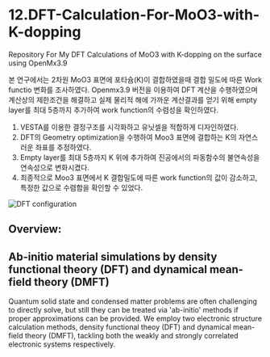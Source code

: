 # 12.DFT-Calculation-For-MoO3-with-K-dopping
Repository For My DFT Calculations of MoO3 with K-dopping on the surface using OpenMx3.9

본 연구에서는 2차원 MoO3 표면에 포타슘(K)이 결합하였을때 결합 밀도에 따른 Work functio 변화를 조사하였다.
Openmx3.9 버전을 이용하여 DFT 계산을 수행하였으며 계산상의 제한조건을 해결하고 실제 물리적 해에 가까운 계산결과를 얻기 위해 empty layer를 최대 5층까지 추가하여
work function의 수렴성을 확인하였다.

1. VESTA를 이용한 결정구조를 시각화하고 유닛셀을 적합하게 디자인하였다.
2. DFT의 Geometry optimization을 수행하여 Moo3 표면에 결합하는 K의 자연스러운 좌표를 추정하였다.
3. Empty layer를 최대 5층까지 K 위에 추가하여 진공에서의 파동함수의 불연속성을 연속성으로 변화시켰다.
4. 최종적으로 Moo3 표면에서 K 결합밀도에 따른 work function의 값이 감소하고, 특정한 값으로 수렴함을 확인할 수 있었다.

![DFT configuration](https://drive.google.com/uc?export=view&id=1ffrWYh_TrJFp0cyS6UgZ7s0-KosRhaku)

## Overview:
## Ab-initio material simulations by **density functional theory (DFT)** and **dynamical mean-field theory (DMFT)** 
Quantum solid state and condensed matter problems are often challenging to directly solve, but still they can be treated via 'ab-initio' methods if proper approximations can be provided. We employ two electronic structure calculation methods, density functional theoy (DFT) and dynamical mean-field theory (DMFT), tackling both the weakly and strongly correlated electronic systems respectively.
